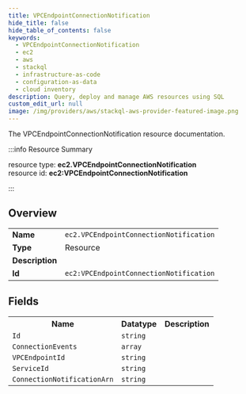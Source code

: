 ```yaml
---
title: VPCEndpointConnectionNotification
hide_title: false
hide_table_of_contents: false
keywords:
  - VPCEndpointConnectionNotification
  - ec2
  - aws
  - stackql
  - infrastructure-as-code
  - configuration-as-data
  - cloud inventory
description: Query, deploy and manage AWS resources using SQL
custom_edit_url: null
image: /img/providers/aws/stackql-aws-provider-featured-image.png
---
```

The VPCEndpointConnectionNotification resource documentation.

:::info Resource Summary

<div class="row">
<div class="providerDocColumn">
<span>resource type:&nbsp;<b>ec2.VPCEndpointConnectionNotification</b></span><br />
<span>resource id:&nbsp;<b>ec2:VPCEndpointConnectionNotification</b></span><br />
</div>
</div>

:::

## Overview
<table><tbody>
<tr><td><b>Name</b></td><td><code>ec2.VPCEndpointConnectionNotification</code></td></tr>
<tr><td><b>Type</b></td><td>Resource</td></tr>
<tr><td><b>Description</b></td><td></td></tr>
<tr><td><b>Id</b></td><td><code>ec2:VPCEndpointConnectionNotification</code></td></tr>
</tbody></table>

## Fields
<table><tbody>
<tr><th>Name</th><th>Datatype</th><th>Description</th></tr>
<tr><td><code>Id</code></td><td><code>string</code></td><td></td></tr><tr><td><code>ConnectionEvents</code></td><td><code>array</code></td><td></td></tr><tr><td><code>VPCEndpointId</code></td><td><code>string</code></td><td></td></tr><tr><td><code>ServiceId</code></td><td><code>string</code></td><td></td></tr><tr><td><code>ConnectionNotificationArn</code></td><td><code>string</code></td><td></td></tr>
</tbody></table>